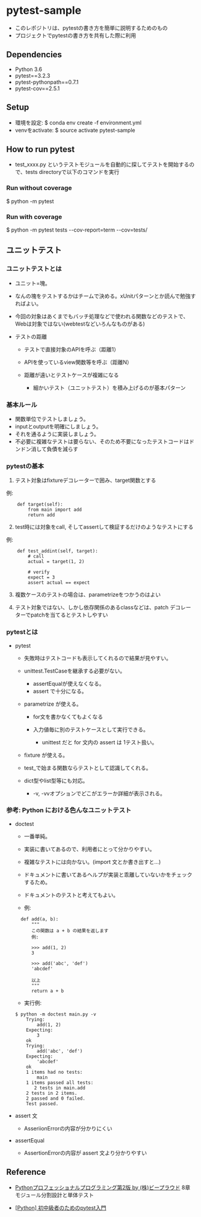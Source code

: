 # pytest-sample

- このレポジトリは、pytestの書き方を簡単に説明するためのもの
- プロジェクトでpytestの書き方を共有した際に利用

## Dependencies

- Python 3.6
- pytest==3.2.3
- pytest-pythonpath==0.7.1
- pytest-cov==2.5.1

## Setup

- 環境を設定: $ conda env create -f environment.yml
- venvをactivate: $ source activate pytest-sample

## How to run pytest

- test_xxxx.py というテストモジュールを自動的に探してテストを開始するので、tests directoryで以下のコマンドを実行

### Run without coverage

$ python -m pytest 

### Run with coverage 

$ python -m pytest tests --cov-report=term --cov=tests/

## ユニットテスト

### ユニットテストとは

- ユニット=塊。
- なんの塊をテストするかはチームで決める。xUnitパターンとか読んで勉強すればよい。
- 今回の対象はあくまでもバッチ処理などで使われる関数などのテストで、Webは対象ではない(webtestなどいろんなものがある)
- テストの距離

  - テストで直接対象のAPIを呼ぶ（距離1）
  - APIを使っているview関数等を呼ぶ（距離N）
  - 距離が遠いとテストケースが複雑になる

    - 細かいテスト（ユニットテスト）を積み上げるのが基本パターン

### 基本ルール

  - 関数単位でテストしましょう。
  - inputとoutputを明確にしましょう。
  - それを通るように実装しましょう。
  - 不必要に複雑なテストは要らない、そのため不要になったテストコードはドンドン消して負債を減らす

### pytestの基本

1. テスト対象はfixtureデコレーターで囲み、target関数とする

例:
```@pytest.fixture
    def target(self):
        from main import add 
        return add
```

2. test時には対象をcall, そしてassertして検証するだけのようなテストにする

例:

```
    def test_addint(self, target):
        # call
        actual = target(1, 2)

        # verify
        expect = 3
        assert actual == expect
```

3. 複数ケースのテストの場合は、parametrizeをつかうのはよい

4. テスト対象ではない、しかし依存関係のあるclassなどは、patch デコレーターでpatchを当てるとテストしやすい

### pytestとは

- pytest

  - 失敗時はテストコードも表示してくれるので結果が見やすい。
  - unittest.TestCaseを継承する必要がない。

    - assertEqualが使えなくなる。
    - assert で十分になる。

  - parametrize が使える。

    - for文を書かなくてもよくなる
    - 入力値毎に別のテストケースとして実行できる。

      - unittest だと for 文内の assert は 1テスト扱い。

  - fixture が使える。
  - test_で始まる関数ならテストとして認識してくれる。
  - dict型やlist型等にも対応。

    - -v, -vvオプションでどこがエラーか詳細が表示される。

### 参考: Python における色んなユニットテスト

- doctest

  - 一番単純。
  - 実装に書いてあるので、利用者にとって分かりやすい。
  - 複雑なテストには向かない。(import 文とか書き出すと...)
  - ドキュメントに書いてあるヘルプが実装と乖離していないかをチェックするため。
  - ドキュメントのテストと考えてもよい。

  - 例: 

  ```
    def add(a, b):
        """
        この関数は a + b の結果を返します
        例:

        >>> add(1, 2)
        3

        >>> add('abc', 'def')
        'abcdef'

        以上
        """
        return a + b
  ```

  - 実行例:
  
  ```
  $ python -m doctest main.py -v
      Trying:
          add(1, 2)
      Expecting:
          3
      ok
      Trying:
          add('abc', 'def')
      Expecting:
          'abcdef'
      ok
      1 items had no tests:
          main
      1 items passed all tests:
         2 tests in main.add
      2 tests in 2 items.
      2 passed and 0 failed.
      Test passed.
  ```

- assert 文

  - AsseriionErrorの内容が分かりにくい

- assertEqual

  - AssertionErrorの内容が assert 文より分かりやすい

## Reference

- [Pythonプロフェッショナルプログラミング第2版 by (株)ビープラウド](https://www.amazon.co.jp/Python%E3%83%97%E3%83%AD%E3%83%95%E3%82%A7%E3%83%83%E3%82%B7%E3%83%A7%E3%83%8A%E3%83%AB%E3%83%97%E3%83%AD%E3%82%B0%E3%83%A9%E3%83%9F%E3%83%B3%E3%82%B0%E7%AC%AC2%E7%89%88-%E3%83%93%E3%83%BC%E3%83%97%E3%83%A9%E3%82%A6%E3%83%89/dp/479804315X/ref=pd_lpo_sbs_14_t_2?_encoding=UTF8&psc=1&refRID=7P2EJ54962KTTQG5J58Y) 8章
  モジュール分割設計と単体テスト

- [[Python] 初中級者のためのpytest入門](http://note.crohaco.net/2016/python-pytest/)
